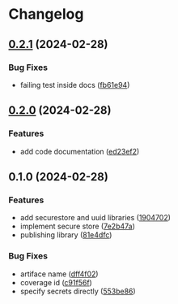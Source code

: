 # Changelog

## [0.2.1](https://github.com/majksa-dev/sealed-secrets/compare/v0.2.0...v0.2.1) (2024-02-28)


### Bug Fixes

* failing test inside docs ([fb61e94](https://github.com/majksa-dev/sealed-secrets/commit/fb61e940520776e68cf6444775e35b9d3ec68450))

## [0.2.0](https://github.com/majksa-dev/sealed-secrets/compare/v0.1.0...v0.2.0) (2024-02-28)


### Features

* add code documentation ([ed23ef2](https://github.com/majksa-dev/sealed-secrets/commit/ed23ef2747f07b9c309142eabf1452a76779f951))

## 0.1.0 (2024-02-28)


### Features

* add securestore and uuid libraries ([1904702](https://github.com/majksa-dev/sealed-secrets/commit/1904702e21428c25f9930c2c0d3ff693a60ce003))
* implement secure store ([7e2b47a](https://github.com/majksa-dev/sealed-secrets/commit/7e2b47a694e798e5185558f43f5fb71fa4ad1c19))
* publishing library ([81e4dfc](https://github.com/majksa-dev/sealed-secrets/commit/81e4dfc3d3ae02edd8121f681483e0438fc50b9f))


### Bug Fixes

* artiface name ([dff4f02](https://github.com/majksa-dev/sealed-secrets/commit/dff4f0277a4e9986615fcf1c2dde846f7ad5a71a))
* coverage id ([c91f56f](https://github.com/majksa-dev/sealed-secrets/commit/c91f56f9332a310ae36af031999fcb00db419911))
* specify secrets directly ([553be86](https://github.com/majksa-dev/sealed-secrets/commit/553be86e7d4a89fa939cb246da64f87361da4d28))
